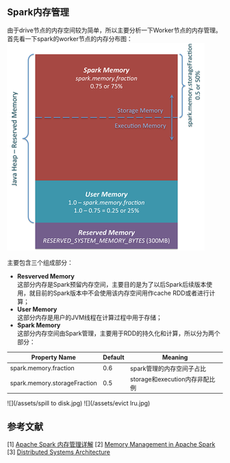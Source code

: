 ## Spark内存管理
由于drive节点的内存空间较为简单，所以主要分析一下Worker节点的内存管理。首先看一下spark的worker节点的内存分布图：
![内存分布](/assets/spark-memory-management.png "内存分布")

主要包含三个组成部分：
* **Resverved Memory** <br>
这部分内存是Spark预留内存空间，主要目的是为了以后Spark后续版本使用，就目前的Spark版本中不会使用该内存空间用作cache RDD或者进行计算；
* **User Memory** <br>
这部分内存是用户的JVM线程在计算过程中用于存储；
* **Spark Memory** <br>
这部分内存空间由Spark管理，主要用于RDD的持久化和计算，所以分为两个部分：
<ul>

</ul>


Property Name|Default|Meaning
----|------|----
spark.memory.fraction | 0.6  | spark管理的内存空间子占比
spark.memory.storageFraction | 0.5 | storage和execution内存非配比例


![](/assets/spill to disk.jpg)
![](/assets/evict lru.jpg)

## 参考文献
[1] [Apache Spark 内存管理详解](https://www.ibm.com/developerworks/cn/analytics/library/ba-cn-apache-spark-memory-management/index.html)
[2] [Memory Management in Apache Spark](https://www.slideshare.net/databricks/memory-management-in-apache-spark)
[3] [Distributed Systems Architecture](https://0x0fff.com/spark-memory-management/)